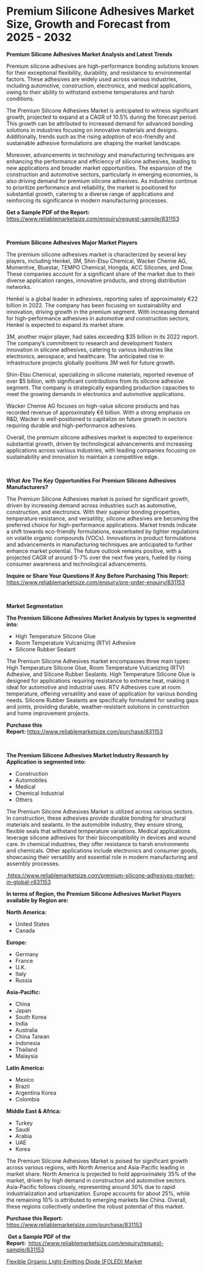 <p><h1>Premium Silicone Adhesives Market Size, Growth and Forecast from 2025 - 2032</h1></p><p><strong>Premium Silicone Adhesives Market Analysis and Latest Trends</strong></p>
<p><p>Premium silicone adhesives are high-performance bonding solutions known for their exceptional flexibility, durability, and resistance to environmental factors. These adhesives are widely used across various industries, including automotive, construction, electronics, and medical applications, owing to their ability to withstand extreme temperatures and harsh conditions.</p><p>The Premium Silicone Adhesives Market is anticipated to witness significant growth, projected to expand at a CAGR of 10.5% during the forecast period. This growth can be attributed to increased demand for advanced bonding solutions in industries focusing on innovative materials and designs. Additionally, trends such as the rising adoption of eco-friendly and sustainable adhesive formulations are shaping the market landscape. </p><p>Moreover, advancements in technology and manufacturing techniques are enhancing the performance and efficiency of silicone adhesives, leading to new applications and broader market opportunities. The expansion of the construction and automotive sectors, particularly in emerging economies, is also driving demand for premium silicone adhesives. As industries continue to prioritize performance and reliability, the market is positioned for substantial growth, catering to a diverse range of applications and reinforcing its significance in modern manufacturing processes.</p></p>
<p><strong>Get a Sample PDF of the Report:&nbsp;</strong> <a href="https://www.reliablemarketsize.com/enquiry/request-sample/831153?utm_campaign=2625&utm_medium=2&utm_source=Github&utm_content=ia&utm_term=25032025&utm_id=premium-silicone-adhesives">https://www.reliablemarketsize.com/enquiry/request-sample/831153</a></p>
<p>&nbsp;</p>
<p><strong>Premium Silicone Adhesives Major Market Players</strong></p>
<p><p>The premium silicone adhesives market is characterized by several key players, including Henkel, 3M, Shin-Etsu Chemical, Wacker Chemie AG, Momentive, Bluestar, TEMPO Chemical, Hongda, ACC Silicones, and Dow. These companies account for a significant share of the market due to their diverse application ranges, innovative products, and strong distribution networks.</p><p>Henkel is a global leader in adhesives, reporting sales of approximately €22 billion in 2022. The company has been focusing on sustainability and innovation, driving growth in the premium segment. With increasing demand for high-performance adhesives in automotive and construction sectors, Henkel is expected to expand its market share.</p><p>3M, another major player, had sales exceeding $35 billion in its 2022 report. The company’s commitment to research and development fosters innovation in silicone adhesives, catering to various industries like electronics, aerospace, and healthcare. The anticipated rise in infrastructure projects globally positions 3M well for future growth.</p><p>Shin-Etsu Chemical, specializing in silicone materials, reported revenue of over $5 billion, with significant contributions from its silicone adhesive segment. The company is strategically expanding production capacities to meet the growing demands in electronics and automotive applications.</p><p>Wacker Chemie AG focuses on high-value silicone products and has recorded revenue of approximately €6 billion. With a strong emphasis on R&D, Wacker is well-positioned to capitalize on future growth in sectors requiring durable and high-performance adhesives.</p><p>Overall, the premium silicone adhesives market is expected to experience substantial growth, driven by technological advancements and increasing applications across various industries, with leading companies focusing on sustainability and innovation to maintain a competitive edge.</p></p>
<p>&nbsp;</p>
<p><strong>What Are The Key Opportunities For Premium Silicone Adhesives Manufacturers?</strong></p>
<p><p>The Premium Silicone Adhesives market is poised for significant growth, driven by increasing demand across industries such as automotive, construction, and electronics. With their superior bonding properties, temperature resistance, and versatility, silicone adhesives are becoming the preferred choice for high-performance applications. Market trends indicate a shift towards eco-friendly formulations, exacerbated by tighter regulations on volatile organic compounds (VOCs). Innovations in product formulations and advancements in manufacturing techniques are anticipated to further enhance market potential. The future outlook remains positive, with a projected CAGR of around 5-7% over the next five years, fueled by rising consumer awareness and technological advancements.</p></p>
<p><strong>Inquire or Share Your Questions If Any Before Purchasing This Report:</strong> <a href="https://www.reliablemarketsize.com/enquiry/pre-order-enquiry/831153?utm_campaign=2625&utm_medium=2&utm_source=Github&utm_content=ia&utm_term=25032025&utm_id=premium-silicone-adhesives">https://www.reliablemarketsize.com/enquiry/pre-order-enquiry/831153</a></p>
<p>&nbsp;</p>
<p><strong>Market Segmentation</strong></p>
<p><strong>The Premium Silicone Adhesives Market Analysis by types is segmented into:</strong></p>
<p><ul><li>High Temperature Silicone Glue</li><li>Room Temperature Vulcanizing (RTV) Adhesive</li><li>Silicone Rubber Sealant</li></ul></p>
<p><p>The Premium Silicone Adhesives market encompasses three main types: High Temperature Silicone Glue, Room Temperature Vulcanizing (RTV) Adhesive, and Silicone Rubber Sealants. High Temperature Silicone Glue is designed for applications requiring resistance to extreme heat, making it ideal for automotive and industrial uses. RTV Adhesives cure at room temperature, offering versatility and ease of application for various bonding needs. Silicone Rubber Sealants are specifically formulated for sealing gaps and joints, providing durable, weather-resistant solutions in construction and home improvement projects.</p></p>
<p><strong>Purchase this Report:&nbsp;</strong><a href="https://www.reliablemarketsize.com/purchase/831153?utm_campaign=2625&utm_medium=2&utm_source=Github&utm_content=ia&utm_term=25032025&utm_id=premium-silicone-adhesives">https://www.reliablemarketsize.com/purchase/831153</a></p>
<p>&nbsp;</p>
<p><strong>The Premium Silicone Adhesives Market Industry Research by Application is segmented into:</strong></p>
<p><ul><li>Construction</li><li>Automobiles</li><li>Medical</li><li>Chemical Industrial</li><li>Others</li></ul></p>
<p><p>The Premium Silicone Adhesives Market is utilized across various sectors. In construction, these adhesives provide durable bonding for structural materials and sealants. In the automobile industry, they ensure strong, flexible seals that withstand temperature variations. Medical applications leverage silicone adhesives for their biocompatibility in devices and wound care. In chemical industries, they offer resistance to harsh environments and chemicals. Other applications include electronics and consumer goods, showcasing their versatility and essential role in modern manufacturing and assembly processes.</p></p>
<p><a href="https://www.reliablemarketsize.com/premium-silicone-adhesives-market-in-global-r831153?utm_campaign=2625&utm_medium=2&utm_source=Github&utm_content=ia&utm_term=25032025&utm_id=premium-silicone-adhesives">&nbsp;https://www.reliablemarketsize.com/premium-silicone-adhesives-market-in-global-r831153</a></p>
<p><strong>In terms of Region, the Premium Silicone Adhesives Market Players available by Region are:</strong></p>
<p>
    <p> <strong> North America: </strong>
        <ul>
            <li>United States</li>
            <li>Canada</li>
        </ul>
        </p> 
    <p> <strong> Europe: </strong>
        <ul>
            <li>Germany</li>
            <li>France</li>
            <li>U.K.</li>
            <li>Italy</li>
            <li>Russia</li>
        </ul>
        </p> 
    <p> <strong> Asia-Pacific: </strong>
        <ul>
            <li>China</li>
            <li>Japan</li>
            <li>South Korea</li>
            <li>India</li>
            <li>Australia</li>
            <li>China Taiwan</li>
            <li>Indonesia</li>
            <li>Thailand</li>
            <li>Malaysia</li>
        </ul>
        </p> 
    <p> <strong> Latin America: </strong>
        <ul>
            <li>Mexico</li>
            <li>Brazil</li>
            <li>Argentina Korea</li>
            <li>Colombia</li>
        </ul>
        </p> 
    <p> <strong> Middle East & Africa: </strong>
        <ul>
            <li>Turkey</li>
            <li>Saudi</li>
            <li>Arabia</li>
            <li>UAE</li>
            <li>Korea</li>
        </ul>
    </p>
    </p>
<p><p>The Premium Silicone Adhesives Market is poised for significant growth across various regions, with North America and Asia-Pacific leading in market share. North America is projected to hold approximately 35% of the market, driven by high demand in construction and automotive sectors. Asia-Pacific follows closely, representing around 30% due to rapid industrialization and urbanization. Europe accounts for about 25%, while the remaining 10% is attributed to emerging markets like China. Overall, these regions collectively underline the robust potential of this market.</p></p>
<p><strong>Purchase this Report: </strong><a href="https://www.reliablemarketsize.com/purchase/831153?utm_campaign=2625&utm_medium=2&utm_source=Github&utm_content=ia&utm_term=25032025&utm_id=premium-silicone-adhesives">https://www.reliablemarketsize.com/purchase/831153</a></p>
<p>&nbsp;<strong>Get a Sample PDF of the Report:&nbsp;&nbsp;</strong><a href="https://www.reliablemarketsize.com/enquiry/request-sample/831153?utm_campaign=2625&utm_medium=2&utm_source=Github&utm_content=ia&utm_term=25032025&utm_id=premium-silicone-adhesives">https://www.reliablemarketsize.com/enquiry/request-sample/831153</a></p>
<p><strong></strong></p>
<p><p><a href="https://github.com/pearlinewhite4692/Market-Research-Report-List-1/blob/main/flexible-organic-light-emitting-diode-foled-market.md?utm_campaign=2625&utm_medium=2&utm_source=Github&utm_content=ia&utm_term=25032025&utm_id=premium-silicone-adhesives">Flexible Organic Light-Emitting Diode (FOLED) Market</a></p></p>